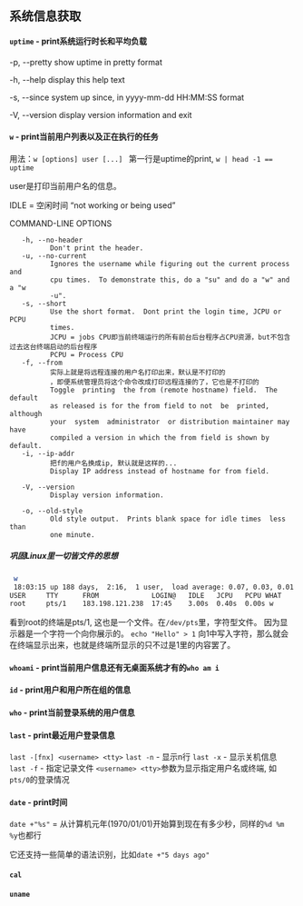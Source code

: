 
## 系统信息获取

#### `uptime` - print系统运行时长和平均负载

-p, --pretty
              show uptime in pretty format

-h, --help
       display this help text

-s, --since
       system up since, in yyyy-mm-dd HH:MM:SS format

-V, --version
       display version information and exit

#### `w` - print当前用户列表以及正在执行的任务
用法：`w [options] user [...] ` 第一行是uptime的print, 
`w | head -1 == uptime`

user是打印当前用户名的信息。

IDLE = 空闲时间 “not working or being used”

COMMAND-LINE OPTIONS

       -h, --no-header
              Don't print the header.
       -u, --no-current
              Ignores the username while figuring out the current process  and
              cpu times.  To demonstrate this, do a "su" and do a "w" and a "w
              -u".
       -s, --short
              Use the short format.  Dont print the login time, JCPU or  PCPU
              times.
			  JCPU = jobs CPU即当前终端运行的所有前台后台程序占CPU资源，but不包含过去这台终端启动的后台程序
			  PCPU = Process CPU
       -f, --from
			  实际上就是将远程连接的用户名打印出来，默认是不打印的
		      ，即便系统管理员将这个命令改成打印远程连接的了，它也是不打印的
              Toggle  printing  the from (remote hostname) field.  The default
              as released is for the from field to not  be  printed,  although
              your  system  administrator  or distribution maintainer may have
              compiled a version in which the from field is shown by default.
	   -i, --ip-addr
			  把f的用户名换成ip, 默认就是这样的...
              Display IP address instead of hostname for from field.

       -V, --version
              Display version information.

       -o, --old-style
              Old style output.  Prints blank space for idle times  less  than
              one minute.


##### 巩固Linux里一切皆文件的思想
```bash
 w
 18:03:15 up 188 days,  2:16,  1 user,  load average: 0.07, 0.03, 0.01
USER     TTY      FROM             LOGIN@   IDLE   JCPU   PCPU WHAT
root     pts/1    183.198.121.238  17:45    3.00s  0.40s  0.00s w
```
看到root的终端是pts/1, 这也是一个文件。在`/dev/pts`里，字符型文件。
因为显示器是一个字符一个向你展示的。
`echo "Hello" > 1` 向1中写入字符，那么就会在终端显示出来，也就是终端所显示的只不过是1里的内容罢了。


#### `whoami` - print当前用户信息还有无桌面系统才有的`who am i`  

####  `id` - print用户和用户所在组的信息

#### `who` - print当前登录系统的用户信息
#### `last` - print最近用户登录信息
`last -[fnx] <username> <tty>`
`last -n` - 显示n行
`last -x` - 显示关机信息
`last -f` - 指定记录文件
`<username> <tty>`参数为显示指定用户名或终端, 如`pts/0`的登录情况



#### `date` - print时间

`date +"%s"` = 从计算机元年(1970/01/01)开始算到现在有多少秒，同样的`%d %m %y`也都行

它还支持一些简单的语法识别，比如`date +"5 days ago"`

#### `cal`
#### `uname`
